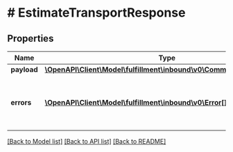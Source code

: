 # # EstimateTransportResponse

## Properties

Name | Type | Description | Notes
------------ | ------------- | ------------- | -------------
**payload** | [**\OpenAPI\Client\Model\fulfillment\inbound\v0\CommonTransportResult**](CommonTransportResult.md) |  | [optional]
**errors** | [**\OpenAPI\Client\Model\fulfillment\inbound\v0\Error[]**](Error.md) | A list of error responses returned when a request is unsuccessful. | [optional]

[[Back to Model list]](../../README.md#models) [[Back to API list]](../../README.md#endpoints) [[Back to README]](../../README.md)

